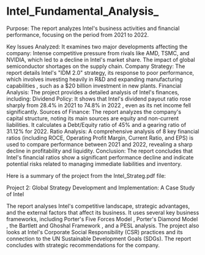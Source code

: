 # Intel_Fundamental_Analysis_

Purpose: The report analyzes Intel's business activities and financial performance, focusing on the period from 2021 to 2022.

Key Issues Analyzed: It examines two major developments affecting the company:
Intense competitive pressure from rivals like AMD, TSMC, and NVIDIA, which led to a decline in Intel's market share.
The impact of global semiconductor shortages on the supply chain.
Company Strategy: The report details Intel's "IDM 2.0" strategy, its response to poor performance, which involves investing heavily in R&D and expanding manufacturing capabilities , such as a $20 billion investment in new plants.
Financial Analysis: The project provides a detailed analysis of Intel's finances, including:
Dividend Policy: It shows that Intel's dividend payout ratio rose sharply from 28.4% in 2021 to 74.8% in 2022 , even as its net income fell significantly.
Sources of Finance: The report analyzes the company's capital structure, noting its main sources are equity and non-current liabilities. It calculates a Debt/Equity ratio of 45% and a gearing ratio of 31.12% for 2022.
Ratio Analysis: A comprehensive analysis of 8 key financial ratios  (including ROCE, Operating Profit Margin, Current Ratio, and EPS) is used to compare performance between 2021 and 2022, revealing a sharp decline in profitability and liquidity.
Conclusion: The report concludes that Intel's financial ratios show a significant performance decline and indicate potential risks related to managing immediate liabilities and inventory.




Here is a summary of the project from the Intel_Strateg.pdf file:

Project 2: Global Strategy Development and Implementation: A Case Study of Intel 

The report analyses Intel's competitive landscape, strategic advantages, and the external factors that affect its business.
It uses several key business frameworks, including Porter's Five Forces Model , Porter's Diamond Model , the Bartlett and Ghoshal Framework , and a PESL analysis.
The project also looks at Intel's Corporate Social Responsibility (CSR) practices and its connection to the UN Sustainable Development Goals (SDGs).
The report concludes with strategic recommendations for the company.


